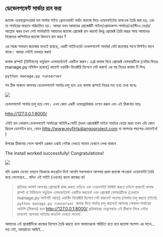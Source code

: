 ## ডেভেলপমেন্ট সার্ভার রান করা
জ্যাঙ্গো ওয়েবফ্রেমওয়ার্ক হল সার্ভার সাইড ফ্রেমওয়ার্ক! অর্থাৎ জ্যাঙ্গো দিয়ে ওয়েবসাইটের ব্যাকএন্ড তৈরি করা হয়, এবং তা সার্ভারের মাধ্যমে পরিচালিত হয়।
আমরা যখন আমাদের প্রোজেক্টটি লাইভ/প্রোডাকশন সার্ভারে/হোস্টিংএ ডেপ্লয়/আপ্লোড করব তখন সেই সার্ভারটাই আমাদের জ্যাঙ্গো প্রোজেক্ট রান করবে! কিন্তু প্রোজেক্ট তৈরি করার সময় আমাদের নিজেদের কম্পিটারে জ্যাঙ্গো কিভাবে রান করব ?

এর সহজ সমাধান জ্যাঙ্গোর মধ্যেই রয়েছে, একটি লাইটওয়েট ডেভলপমেন্ট সার্ভার! যেটা জ্যাঙ্গোর সাথে বিল্টইন ভাবে থাকে। আমরা সেটাই ব্যবহার করব!

 কমান্ড প্রম্পটে (টার্মিনালে) ভার্চুয়াল এনভায়র্নমেন্ট একটিভ করুন। cd কমান্ড দিয়ে প্রোজেক্ট ফোল্ডারটিকে (যেটার ভিতর manage.py মডিউল রয়েছে) কারেন্ট ওয়ার্কিং ডিরেক্টরি হিসেবে সেট করুন! এর পর নিচের কমান্ড টি দিনঃ

    python manage.py runserver

সব ঠিক থাকলে আপনার ডেভেলপমেন্ট সার্ভার চালু হবে এবং কমান্ড প্রম্পটে নিচের মত তথ্য দেখা যাবেঃ

 ![](https://i.imgur.com/I4apgYt.jpg)


ডেভলপমেন্ট সার্ভার চালু হয়ে গেল। এখন কোন একটি ওয়েবব্রাউজার ওপেন করুন এবং এই ঠিকানায় যানঃ 

http://127.0.0.1:8000/  

এটাই হল লোকাল ডেভলপমেন্ট সার্ভারের আইপি+পোর্ট! (যখন প্রোজেক্টটি লাইভ সার্ভারে ডেপ্লয় করব তখন এটা কোন রিয়েল ডোমেইন হবে, যেমন http://www.myfirtsdjangoproject.com   বা আপনার পছন্দের ডোমেইন! )
 
উপরের ঠিকানায় গেলে আপনি এরকম একটা পেইজ দেখতে পাবেন যেখানে লেখা থাকবে 

The install worked successfully! Congratulations!

 ![](https://i.imgur.com/uADid6l.png)

যদি এরকম দেখেন তাহলে নিজেকে কংগ্রেটস দিন! আপনি সফলভাবে আপনার প্রথম জ্যাঙ্গো পাওয়ার্ড ওয়েবসাইট তৈরি করে ফেলেছেন... যদিও এই সাইট (এখনো) কনো কাজের না! 


> প্রতিবার আপনি আপনার প্রোজেক্টে কাজ করতে চাইলে এবং ওয়েবসাইট ভিজিট করতে চাইলে প্রথমেই কমান্ড প্রম্পট বা টার্মিনালে ভার্চুয়াল এনভায়র্নমেন্ট একটিভ করবেন! এবং প্রোজেক্ট ফোল্ডারটিকে (যেখানে manage.py ফাইলটি আছে) ওয়ার্কিং ডিরেক্টরি হিসেবে সেট করবেন! অতপর (সার্ভার চালু করতে চাইলে) `python manage.py runserver `কমান্ড দিয়ে সার্ভার চালু করবেন! আপনার লোকাল সার্ভারের আইপি (ঠিকানা) হবে http://127.0.0.1:8000/ ব্রাউজারের এড্রেসবারে এই ঠিকানা লিখে এন্টার চাপলেই আপনার সাইটের কনটেন্ট দেখতে পাবেন! 

আমাদের এই প্রজেক্টটিকে কাজের হিসেবে তৈরি করতে হলে আমাদেরকে পরিচিত হতে হবে জ্যাঙ্গো অ্যাপস এর সাথে... ভয় নেই, আমরাতো আছিই...
